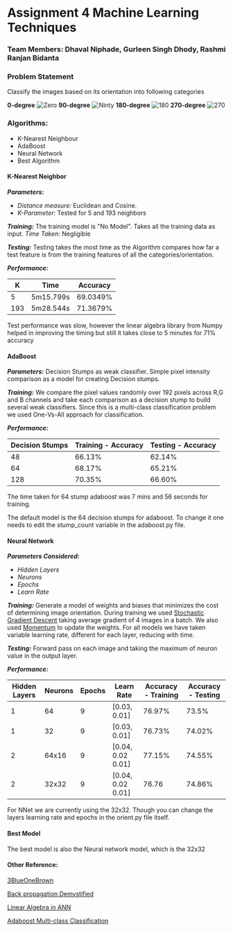 # Assignment 4 Machine Learning Techniques

### Team Members: Dhaval Niphade, Gurleen Singh Dhody, Rashmi Ranjan Bidanta

### Problem Statement

Classify the images based on its orientation into following categories

**0-degree** ![Zero](./images/18079654.jpg)
**90-degree** ![Ninty](./images/6568344.jpg)
**180-degree** ![180](./images/9476980.jpg)
**270-degree** ![270](./images/19712937.jpg)

### Algorithms:
* K-Nearest Neighbour
* AdaBoost
* Neural Network
* Best Algorithm


#### __K-Nearest Neighbor__

***Parameters:***
* *Distance measure:* Euclidean and Cosine.
* *K-Parameter:* Tested for 5 and 193 neighbors

***Training:*** The training model is "No Model". Takes all the training data as input.
*Time Taken:* Negligible

***Testing:*** Testing takes the most time as the Algorithm compares how far a test feature is from the training features of all the categories/orientation.

***Performance:***

| K  | Time            | Accuracy    |
| ---|:--------------: | :---------: |
| 5  |  5m15.799s      | 69.0349%    |
| 193|  5m28.544s      | 71.3679%    |

Test performance was slow, however the linear algebra library from Numpy helped in improving the timing but still it takes close to 5 minutes for 71% accuracy

#### __AdaBoost__

***Parameters:***
Decision Stumps as weak classifier. Simple pixel intensity comparison as a model for creating Decision stumps.


***Training:***  We compare the pixel values randomly over 192 pixels across R,G and B channels and take each comparison as a decision stump to build several weak classifiers. Since this is a multi-class classification problem we used One-Vs-All approach for classification.

***Performance:***

|Decision Stumps|Training - Accuracy|Testing - Accuracy|
|---------------|-------------------|------------------|
| 48  | 66.13%  | 62.14% |
| 64 | 68.17% | 65.21% |
| 128 | 70.35% | 66.60% |

The time taken for 64 stump adaboost was 7 mins and 56 seconds for training.

The default model is the 64 decision stumps for adaboost. To change it one needs to edit the stump_count variable in the adaboost.py file.

#### __Neural Network__

***Parameters Considered:***
* *Hidden Layers*
* *Neurons*
* *Epochs*
* *Learn Rate*

***Training:*** Generate a model of weights and biases that minimizes the cost of determining image orientation. During training we used [Stochastic Gradient Descent](https://en.wikipedia.org/wiki/Stochastic_gradient_descent) taking average gradient of 4 images in a batch. We also used [Momentum](https://en.wikipedia.org/wiki/Stochastic_gradient_descent#Momentum) to update the weights. For all models we have taken variable learning rate, different for each layer, reducing with time.

***Testing:*** Forward pass on each image and taking the maximum of neuron value in the output layer.

***Performance:***

|Hidden Layers | Neurons | Epochs  |Learn Rate|Accuracy - Training|Accuracy - Testing|
| ---          | ------- | ------  |----------|--------|----------|
| 1            |   64    |    9     |  [0.03, 0.01]      |    76.97%    |    73.5%      |
| 1            |   32    |      9   |  [0.03, 0.01]        |   76.73%     |    74.02%      |
| 2            |  64x16  |    9     | [0.04, 0.02 0.01]         |   77.15%     |   74.55%       |
| 2            |  32x32  | 9     |  [0.04, 0.02 0.01]    |   76.76     |     74.86%     |

For NNet we are currently using the 32x32. Though you can change the layers learning rate and epochs in the orient.py file itself.

#### __Best Model__
The best model is also the Neural network model, which is the 32x32

#### Other Reference:
[3BlueOneBrown](http://www.3blue1brown.com/videos/2017/10/9/neural-network)

[Back propagation Demystified](https://ayearofai.com/rohan-lenny-1-neural-networks-the-backpropagation-algorithm-explained-abf4609d4f9d)

[Linear Algebra in ANN](https://sudeepraja.github.io/Neural/)

[Adaboost Multi-class Classification](http://ieeexplore.ieee.org/document/5597629/?reload=true)
